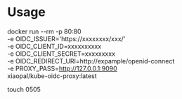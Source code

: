 # Usage
docker run --rm -p 80:80 \
-e OIDC_ISSUER='https://xxxxxxxx/xxx/' \
-e OIDC_CLIENT_ID=xxxxxxxxxx \
-e OIDC_CLIENT_SECRET=xxxxxxxxx \
-e OIDC_REDIRECT_URI=http://expample/openid-connect \
-e PROXY_PASS=http://127.0.0.1:9090 \
xiaopal/kube-oidc-proxy:latest

touch 0505
